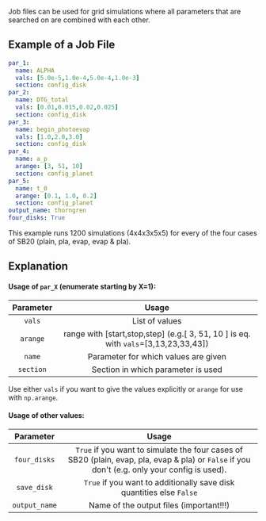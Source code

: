 Job files can be used for grid simulations where all parameters that are searched on are combined with each other.

## Example of a Job File
```yaml
par_1:
  name: ALPHA
  vals: [5.0e-5,1.0e-4,5.0e-4,1.0e-3]
  section: config_disk
par_2:
  name: DTG_total
  vals: [0.01,0.015,0.02,0.025]
  section: config_disk
par_3:
  name: begin_photoevap
  vals: [1.0,2.0,3.0]
  section: config_disk
par_4:
  name: a_p
  arange: [3, 51, 10]
  section: config_planet
par_5:
  name: t_0
  arange: [0.1, 1.0, 0.2] 
  section: config_planet
output_name: thorngren
four_disks: True

```
This example runs 1200 simulations (4x4x3x5x5) for every of the four cases of SB20 (plain, pla, evap, evap & pla).

## Explanation

#### Usage of `par_X` (enumerate starting by X=1):

| Parameter | Usage | 
|:---:|:---:|
| `vals` | List of values |
| `arange`| range with [start,stop,step] (e.g.[ 3, 51, 10 ] is eq. with `vals`=[3,13,23,33,43]) |
| `name` | Parameter for which values are given |
| `section` | Section in which parameter is used |

Use either `vals` if you want to give the values explicitly or `arange` for use with `np.arange`. 

#### Usage of other values:
| Parameter | Usage | 
|:---:|:---:|
|`four_disks`| `True` if you want to simulate the four cases of SB20 (plain, evap, pla, evap & pla) or `False` if you don't (e.g. only your config is used). |
|`save_disk` | `True` if you want to additionally save disk quantities else `False` |
|`output_name` | Name of the output files (important!!!)  |
